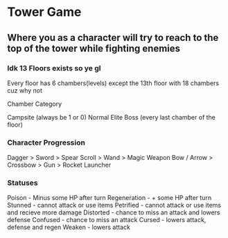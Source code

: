 # Tower Game

## Where you as a character will try to reach to the top of the tower while fighting enemies

### Idk 13 Floors exists so ye gl

Every floor has 6 chambers(levels) except the 13th floor with 18 chambers cuz why not

Chamber Category

Campsite (always be 1 or 0)
Normal 
Elite 
Boss (every last chamber of the floor)

### Character Progression

Dagger > Sword > Spear
Scroll > Wand > Magic Weapon
Bow / Arrow > Crossbow > Gun > Rocket Launcher

### Statuses

Poison              - Minus some HP after turn
Regeneration        - + some HP after turn
Stunned             - cannot attack or use items
Petrified           - cannot attack or use items and recieve more damage
Distorted           - chance to miss an attack and lowers defense
Confused            - chance to miss an attack
Cursed              - lowers attack, defense and regen
Weaken              - lowers attack

